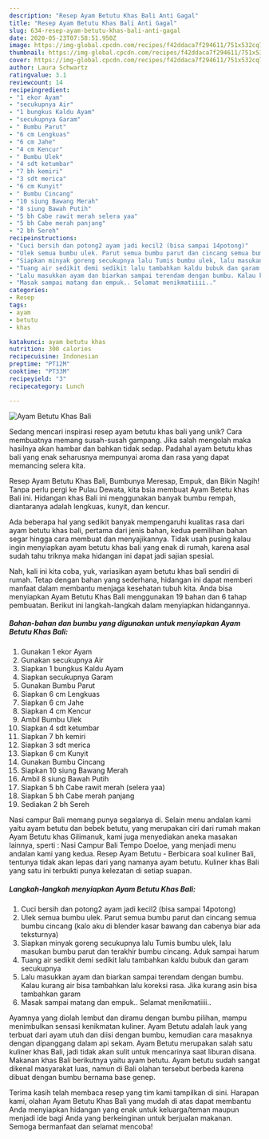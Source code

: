 ```yaml
---
description: "Resep Ayam Betutu Khas Bali Anti Gagal"
title: "Resep Ayam Betutu Khas Bali Anti Gagal"
slug: 634-resep-ayam-betutu-khas-bali-anti-gagal
date: 2020-05-23T07:58:51.950Z
image: https://img-global.cpcdn.com/recipes/f42ddaca7f294611/751x532cq70/ayam-betutu-khas-bali-foto-resep-utama.jpg
thumbnail: https://img-global.cpcdn.com/recipes/f42ddaca7f294611/751x532cq70/ayam-betutu-khas-bali-foto-resep-utama.jpg
cover: https://img-global.cpcdn.com/recipes/f42ddaca7f294611/751x532cq70/ayam-betutu-khas-bali-foto-resep-utama.jpg
author: Laura Schwartz
ratingvalue: 3.1
reviewcount: 14
recipeingredient:
- "1 ekor Ayam"
- "secukupnya Air"
- "1 bungkus Kaldu Ayam"
- "secukupnya Garam"
- " Bumbu Parut"
- "6 cm Lengkuas"
- "6 cm Jahe"
- "4 cm Kencur"
- " Bumbu Ulek"
- "4 sdt ketumbar"
- "7 bh kemiri"
- "3 sdt merica"
- "6 cm Kunyit"
- " Bumbu Cincang"
- "10 siung Bawang Merah"
- "8 siung Bawah Putih"
- "5 bh Cabe rawit merah selera yaa"
- "5 bh Cabe merah panjang"
- "2 bh Sereh"
recipeinstructions:
- "Cuci bersih dan potong2 ayam jadi kecil2 (bisa sampai 14potong)"
- "Ulek semua bumbu ulek. Parut semua bumbu parut dan cincang semua bumbu cincang (kalo aku di blender kasar bawang dan cabenya biar ada teksturnya)"
- "Siapkan minyak goreng secukupnya lalu Tumis bumbu ulek, lalu masukan bumbu parut dan terakhir bumbu cincang. Aduk sampai harum"
- "Tuang air sedikit demi sedikit lalu tambahkan kaldu bubuk dan garam secukupnya"
- "Lalu masukkan ayam dan biarkan sampai terendam dengan bumbu. Kalau kurang air bisa tambahkan lalu koreksi rasa. Jika kurang asin bisa tambahkan garam"
- "Masak sampai matang dan empuk.. Selamat menikmatiiii.."
categories:
- Resep
tags:
- ayam
- betutu
- khas

katakunci: ayam betutu khas 
nutrition: 300 calories
recipecuisine: Indonesian
preptime: "PT12M"
cooktime: "PT33M"
recipeyield: "3"
recipecategory: Lunch

---
```



![Ayam Betutu Khas Bali](https://img-global.cpcdn.com/recipes/f42ddaca7f294611/751x532cq70/ayam-betutu-khas-bali-foto-resep-utama.jpg)

Sedang mencari inspirasi resep ayam betutu khas bali yang unik? Cara membuatnya memang susah-susah gampang. Jika salah mengolah maka hasilnya akan hambar dan bahkan tidak sedap. Padahal ayam betutu khas bali yang enak seharusnya mempunyai aroma dan rasa yang dapat memancing selera kita.

Resep Ayam Betutu Khas Bali, Bumbunya Meresap, Empuk, dan Bikin Nagih! Tanpa perlu pergi ke Pulau Dewata, kita bsia membuat Ayam Betetu khas Bali ini. Hidangan khas Bali ini menggunakan banyak bumbu rempah, diantaranya adalah lengkuas, kunyit, dan kencur.

Ada beberapa hal yang sedikit banyak mempengaruhi kualitas rasa dari ayam betutu khas bali, pertama dari jenis bahan, kedua pemilihan bahan segar hingga cara membuat dan menyajikannya. Tidak usah pusing kalau ingin menyiapkan ayam betutu khas bali yang enak di rumah, karena asal sudah tahu triknya maka hidangan ini dapat jadi sajian spesial.


Nah, kali ini kita coba, yuk, variasikan ayam betutu khas bali sendiri di rumah. Tetap dengan bahan yang sederhana, hidangan ini dapat memberi manfaat dalam membantu menjaga kesehatan tubuh kita. Anda bisa menyiapkan Ayam Betutu Khas Bali menggunakan 19 bahan dan 6 tahap pembuatan. Berikut ini langkah-langkah dalam menyiapkan hidangannya.

<!--inarticleads1-->

##### Bahan-bahan dan bumbu yang digunakan untuk menyiapkan Ayam Betutu Khas Bali:

1. Gunakan 1 ekor Ayam
1. Gunakan secukupnya Air
1. Siapkan 1 bungkus Kaldu Ayam
1. Siapkan secukupnya Garam
1. Gunakan  Bumbu Parut
1. Siapkan 6 cm Lengkuas
1. Siapkan 6 cm Jahe
1. Siapkan 4 cm Kencur
1. Ambil  Bumbu Ulek
1. Siapkan 4 sdt ketumbar
1. Siapkan 7 bh kemiri
1. Siapkan 3 sdt merica
1. Siapkan 6 cm Kunyit
1. Gunakan  Bumbu Cincang
1. Siapkan 10 siung Bawang Merah
1. Ambil 8 siung Bawah Putih
1. Siapkan 5 bh Cabe rawit merah (selera yaa)
1. Siapkan 5 bh Cabe merah panjang
1. Sediakan 2 bh Sereh


Nasi campur Bali memang punya segalanya di. Selain menu andalan kami yaitu ayam betutu dan bebek betutu, yang merupakan ciri dari rumah makan Ayam Betutu khas Gilimanuk, kami juga menyediakan aneka masakan lainnya, sperti : Nasi Campur Bali Tempo Doeloe, yang menjadi menu andalan kami yang kedua. Resep Ayam Betutu - Berbicara soal kuliner Bali, tentunya tidak akan lepas dari yang namanya ayam betutu. Kuliner khas Bali yang satu ini terbukti punya kelezatan di setiap suapan. 

<!--inarticleads2-->

##### Langkah-langkah menyiapkan Ayam Betutu Khas Bali:

1. Cuci bersih dan potong2 ayam jadi kecil2 (bisa sampai 14potong)
1. Ulek semua bumbu ulek. Parut semua bumbu parut dan cincang semua bumbu cincang (kalo aku di blender kasar bawang dan cabenya biar ada teksturnya)
1. Siapkan minyak goreng secukupnya lalu Tumis bumbu ulek, lalu masukan bumbu parut dan terakhir bumbu cincang. Aduk sampai harum
1. Tuang air sedikit demi sedikit lalu tambahkan kaldu bubuk dan garam secukupnya
1. Lalu masukkan ayam dan biarkan sampai terendam dengan bumbu. Kalau kurang air bisa tambahkan lalu koreksi rasa. Jika kurang asin bisa tambahkan garam
1. Masak sampai matang dan empuk.. Selamat menikmatiiii..


Ayamnya yang diolah lembut dan diramu dengan bumbu pilihan, mampu menimbulkan sensasi kenikmatan kuliner. Ayam Betutu adalah lauk yang terbuat dari ayam utuh dan diisi dengan bumbu, kemudian cara masaknya dengan dipanggang dalam api sekam. Ayam Betutu merupakan salah satu kuliner khas Bali, jadi tidak akan sulit untuk mencarinya saat liburan disana. Makanan khas Bali berikutnya yaitu ayam betutu. Ayam betutu sudah sangat dikenal masyarakat luas, namun di Bali olahan tersebut berbeda karena dibuat dengan bumbu bernama base genep. 

Terima kasih telah membaca resep yang tim kami tampilkan di sini. Harapan kami, olahan Ayam Betutu Khas Bali yang mudah di atas dapat membantu Anda menyiapkan hidangan yang enak untuk keluarga/teman maupun menjadi ide bagi Anda yang berkeinginan untuk berjualan makanan. Semoga bermanfaat dan selamat mencoba!
